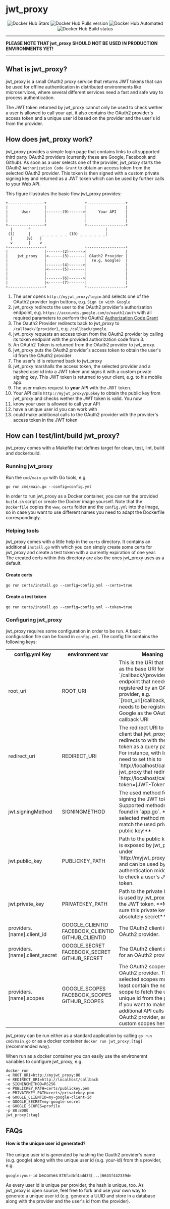 # jwt_proxy

<p align="center">
    <img src="https://img.shields.io/docker/stars/krinklesaurus/jwt_proxy.svg"
          alt="Docker Hub Stars">
    <img src="https://img.shields.io/docker/pulls/krinklesaurus/jwt_proxy.svg"
          alt="Docker Hub Pulls version">
    <img src="https://img.shields.io/docker/automated/krinklesaurus/jwt_proxy.svg"
          alt="Docker Hub Automated">
    <img src="https://img.shields.io/docker/build/krinklesaurus/jwt_proxy.svg"
          alt="Docker Hub Build status">
</p>

---

**PLEASE NOTE THAT jwt_proxy SHOULD NOT BE USED IN PRODUCTION ENVIRONMENTS YET!**

---

## What is jwt_proxy?

jwt_proxy is a small OAuth2 proxy service that returns JWT tokens that can be used for offline authentication in distributed environments like microservices, where several different services need a fast and safe way to process authentication.

The JWT token returned by jwt_proxy cannot only be used to check wether a user is allowed to call your api, it also contains the OAuth2 provider's access token and a unique user id based on the provider and the user's id from the provider.

## How does jwt_proxy work?

jwt_proxy provides a simple login page that contains links to all supported third party OAuth2 providers (currently these are Google, Facebook and Github). As soon as a user selects one of the provider, jwt_proxy starts the OAuth2 `Authorization Code Grant` to obtain an access token from the selected OAuth2 provider. This token is then signed with a custom private signing key and returned as a JWT token which can be used by further calls to your Web API.

This figure illustrates the basic flow jwt_proxy provides:

```
+----------------+                 +-----------------+
|                |                 |                 |
|      User      |-------(9)------>|     Your API    |
|                |                 |                 |
|                |                 |                 |
+----------------+                 +-----------------+
  |       ^                                 |
 (1)      |     _ _ _ _ _ _ (10) _ _ _ _ _ _|
  |      (8)   |         
  v       |    v
+----------------+                 +-----------------+
|                |-------(2)------>|                 |
|    jwt_proxy   |<------(3)-------| OAuth2 Provider |
|                |                 |  (e.g. Google)  |
|                |-------(4)------>|                 |
|                |<------(5)-------|                 |
|                |                 |                 |
|                |-------(6)------>|                 |
|                |<------(7)-------|                 |
+----------------+                 +-----------------+                        

```
1. The user opens `http://myjwt_proxy/login` and selects one of the OAuth2 provider login buttons, e.g. `Sign in with Google`
2. jwt_proxy redirects the user to the OAuth2 provider's authorization endpoint, e.g. `https://accounts.google.com/o/oauth2/auth` with all required parameters to perform the OAuth2 [Authorization Code Grant](https://tools.ietf.org/html/rfc6749#section-4.1)
3. The Oauth2 Provider redirects back to jwt_proxy to `/callback/{provider}`, e.g. `/callback/google`.
4. jwt_proxy requests an access token from the OAuth2 provider by calling its token endpoint with the provided authorization code from 3.
5. An OAuth2 Token is returned from the OAuth2 provider to jwt_proxy.
6. jwt_proxy puts the OAuth2 provider`s access token to obtain the user's id from the OAuth2 provider
7. The user's id is returned back to jwt_proxy
8. jwt_proxy marshalls the access token, the selected provider and a hashed user id into a JWT token and signs it with a custom private signing key. This JWT token is returned to your client, e.g. to his mobile app.
9. The user makes request to **your** API with the JWT token.
10. Your API calls `http://myjwt_proxy/pubkey` to obtain the public key from jwt_proxy and checks wether the JWT token is valid. You now
  1. know your user is allowed to call your API
  2. have a unique user id you can work with
  3. could make additional calls to the OAuth2 provider with the provider's access token in the JWT token

 ## How can I test/lint/build jwt_proxy?
 
 jwt_proxy comes with a Makefile that defines target for clean, test, lint, build and dockerbuild.

 ### Running jwt_proxy

 Run the `cmd/main.go` with Go tools, e.g.

 ```
 go run cmd/main.go --config=config.yml
 ```

 In order to run jwt_proxy as a Docker container, you can run the provided `build.sh` script or create the Docker image yourself. Note that the `Dockerfile` copies the `www`, `certs` folder and the `config.yml` into the image, so in case you want to use different names you need to adapt the Dockerfile correspondingly.

 ### Helping tools

 jwt_proxy comes with a little help in the `certs` directory. It contains an additional `install.go` with which you can simply create some certs for jwt_proxy and create a test token with a currently expiration of one year. The created certs within this directory are also the ones jwt_proxy uses as a default.

 #### Create certs

 ```
 go run certs/install.go --config=config.yml --certs=true
 ```

 #### Create a test token

 ```
 go run certs/install.go --config=config.yml --token=true
 ```

 ### Configuring jwt_proxy

jwt_proxy requires some configuration in order to be run. A basic configuration file can be found in `config.yml`. The config file contains the following keys:

<table>
  <tr>
    <th>config.yml Key</th>
    <th>environment var</th>
    <th>Meaning</th>
  </tr>
  <tr>
    <td>root_uri</td>
    <td>ROOT_URI</td>  
    <td>This is the URI that is used as the base URI for the `/callback/{provider}` endpoint that needs to be registered by an OAuth2 provider, e.g. `[root_uri]/callback/google` needs to be registred by Google as the OAuth2 callback URI</td>
  <tr>
  <tr>
    <td>redirect_uri</td>  
    <td>REDIRECT_URI</td>
    <td>The redirect URI to the client that jwt_proxy redirects to with the JWT token as a query parameter. For instance, with Ionic you need to set this to `http://localhost/callback`. jwt_proxy that redirects to `http://localhost/callback?token=[JWT-Token]`</td>
  <tr>
  <tr>
    <td>jwt.signingMethod</td>  
    <td>SIGNINGMETHOD</td>
    <td>The used method for signing the JWT token. Supported methods can be found in `app.go`. **The selected method must match the used private and public key!**</td>
  <tr>
  <tr>
    <td>jwt.public_key</td>  
    <td>PUBLICKEY_PATH</td>
    <td>Path to the public key that is exposed by jwt_proxy under `http://myjwt_proxy/pubkey` and can be used by your authentication middleware to check a user's JWT token.</td>
  <tr>
  <tr>
    <td>jwt.private_key</td>  
    <td>PRIVATEKEY_PATH</td>
    <td>Path to the private key that is used by jwt_proxy to sign the JWT token. **Make sure this private key stays absolutely secret**</td>
  <tr>  
  <tr>
    <td>providers.[name].client_id</td>  
    <td>
      GOOGLE_CLIENTID
      FACEBOOK_CLIENTID
      GITHUB_CLIENTID
    </td>
    <td>The OAuth2 client id for an OAuth2 provider.</td>
  <tr>     
  <tr>
    <td>providers.[name].client_secret</td>  
    <td>
      GOOGLE_SECRET
      FACEBOOK_SECRET
      GITHUB_SECRET
    </td>    
    <td>The OAuth2 client secret for an OAuth2 provider.</td>
  <tr>
  <tr>
    <td>providers.[name].scopes</td>
    <td>
      GOOGLE_SCOPES
      FACEBOOK_SCOPES
      GITHUB_SCOPES
    </td>        
    <td>The OAuth2 scopes for an OAuth2 provider. The selected scopes must at least contain the necessary scope to fetch the user's unique id from the provider. If you want to make additional API calls to the OAuth2 provider, add your custom scopes here.</td>
  <tr>        
</table>

 jwt_proxy can be run either as a standard application by calling `go run cmd/main.go` or as a docker container `docker run jwt_proxy:[tag]`(recommended way).

 When run as a docker container you can easily use the environemnt variables to configure jwt_proxy, e.g.
 ```
docker run
-e ROOT_URI=http://myjwt_proxy:80
-e REDIRECT_URI=http://localhost/callback
-e SIGNINGMETHOD=RS256
-e PUBLICKEY_PATH=certs/publickey.pem
-e PRIVATEKEY_PATH=certs/privatekey.pem
-e GOOGLE_CLIENTID=my-google-client-id
-e GOOGLE_SECRET=my-google-secret
-e GOOGLE_SCOPES=profile
-p 80:8080
jwt_proxy[:tag]
 ```

 ## FAQs

 #### How is the unique user id generated?

 The unique user id is generated by hashing the Oauth2 provider's name (e.g. google) along with the unique user id (e.g. your-id) from this provider, e.g.

  `google:your-id` becomes `878fadbf4add33[...]6643f442339de`

  As every user id is unique per provider, the hash is unique, too. As jwt_proxy is open source, feel free to fork and use your own way to generate a unique user id (e.g. generate a UUID and store in a database along with the provider and the user's id from the provider).
